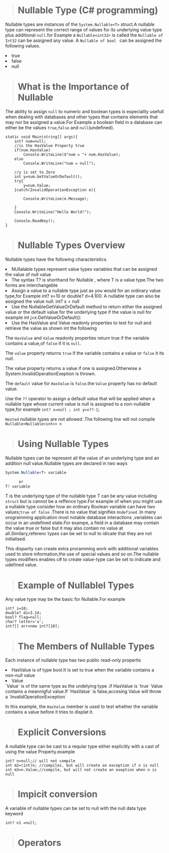 > # Nullable Type (C# programming)
Nullable types are instances of the `System.Nullable<T>` struct.A nullable type can represent the correct range of values for its underlying value type plus additional `null`.for Example a `Nullable<int32>` is called the `Nullable of Int32` can be assigned any value.
A  `Nullable of bool ` can be assigned the following values.
<li>true</li>
<li>false</li>
<li>null</li>

> # What is the Importance of Nullable
The ability to assign `null` to numeric and boolean types is especiallly usefull when dealing with databases and other types that contains elements that may nor be assigned a value.For Example a boolean field in a database can either be the values `true`,`false` and `null`(undefined).

```Csharp
static void Main(string[] args){
    int? num=null;
    //is the HasValue Property true
    if(num.HasValue)
        Console.WriteLine($"num = "+ num.HasValue);
    else
        Console.WriteLine("num = null");
    
    //y is set to Zero
    int y=num.GetValueOrDefault();
    try{
        y=num.Value;
    }catch(InvalidOperationException e){
        
        Console.WriteLine(e.Message);

    }
    Console.WriteLine("Hello World!");

    Console.ReadKey();
}
```
> # Nullable Types Overview
Nullable types have the following characteristics.
<li>NUllalable types represent value types variables that can be assigned the value of null value</li>
<li>The syntax T? is shorthand for Nullable<T> , where T is a value type.The two forms are interchangeble</li>
<li>Assign a value to a nullable type just as you would for an ordinary value type,for Example int? x=10 or double? d=4.100. A nullable type can also be assigned the value null: int? x = null</li>
<li>Use the Nullable<T>GetValueOrDefault method to return either the assigned value or the default value for the underlying type if the value is null for example int j=x.GetValueOrDefault():</li>
<li>Use the HasValue and Value readonly properties to test for null and retrieve the value as shown int the following </li>
 
The `HasValue` and `Value` readonly properties return true if the variable contains a value,of `false` if it is `null`.

The `value` property returns `true` if the variable contains a value or `false` it its null.

The value property returns a value if one is assigned.Otherwise a System.InvalidOperationExeption is thrown.

The `default` value for `HasValue` is `false`.the `Value` property has no default value.

Use the `??` operator to assign a default value that will be applied when a nullable type whose current value is null is assigned to a non-nullable type,for example `int? x=null ; int y=x??-1`;

`Nested` nullable types are not allowed .The following line will not compile `Nullable<Nullable<int>> n`

> # Using Nullable Types
Nullable types can be represent all the value of an underlying type and an addition null value.Nullable types are declared in two ways
```csharp
System.Nullable<T> variable

      or 
T? variable
```
T is the underlying type of the nullable type T can be any value including `struct` but is cannot be a reffence type.For example of when you might use a nullable type consider how an ordinary Boolean variable can have two values;`true of false` .There is no value that signifies  `Undefined` .In many orogramming application most notable database interactions ,variables can occur in an undefined state.For exampe, a field in a database may contain the value true or false but it may also contain no value at all.Similary,referenc types can be set to null to idicate that they are not initialised.

This disparity can create extra proramming work with additional variables used to store information,the use of special values and so on.The nullable types modifiers enables c# to create value-type can be set to indicate and udefined value.

> # Example of Nullablel Types
Any value type may be the basic for Nullable.For example
```Csharp
int? i=10;
double? di=3.14;
bool? flag=null;
char? letter='a';
int?[] arr=new int?[10];
```
> # The Members of Nullable Types
Each instance of nullable type has two public read-only propertis
<li>HasValue is of type bool.It is set to true when the variable contains a non-null value</li>
<li>Value</li>
`Value` is of the same type as the undelying type .if HasValue is `true` Value contains a meannigful value.If `HasValue` is false,accesing Value will throw a `InvalidOperationException`

In this example, the `HasValue` member is used to test whether the variable contains a value before it tries to displat it.

>  # Explicit Conversions
A nullable type can be cast to a reqular type either explicitly with a cast of using the value Property.example
```Csharp
int? n=null;// will not compile 
int m2=(int)n; //compiles, but will create an exception if n is null
int m3=n.Value;//compile, but will not create an exeption when n is null
```

> # Impicit conversion
A variable of nullable types can be set to null with the null data type keyword

`int? n1 =null;`
> # Operators

    


